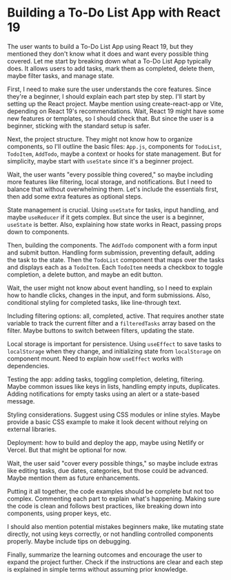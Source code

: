 # Building a To-Do List App with React 19

The user wants to build a To-Do List App using React 19, but they mentioned they don't know what it does and want every possible thing covered. Let me start by breaking down what a To-Do List App typically does. It allows users to add tasks, mark them as completed, delete them, maybe filter tasks, and manage state.

First, I need to make sure the user understands the core features. Since they're a beginner, I should explain each part step by step. I'll start by setting up the React project. Maybe mention using create-react-app or Vite, depending on React 19's recommendations. Wait, React 19 might have some new features or templates, so I should check that. But since the user is a beginner, sticking with the standard setup is safer.

Next, the project structure. They might not know how to organize components, so I'll outline the basic files: `App.js`, components for `TodoList`, `TodoItem`, `AddTodo`, maybe a context or hooks for state management. But for simplicity, maybe start with `useState` since it's a beginner project.

Wait, the user wants "every possible thing covered," so maybe including more features like filtering, local storage, and notifications. But I need to balance that without overwhelming them. Let's include the essentials first, then add some extra features as optional steps.

State management is crucial. Using `useState` for tasks, input handling, and maybe `useReducer` if it gets complex. But since the user is a beginner, `useState` is better. Also, explaining how state works in React, passing props down to components.

Then, building the components. The `AddTodo` component with a form input and submit button. Handling form submission, preventing default, adding the task to the state. Then the `TodoList` component that maps over the tasks and displays each as a `TodoItem`. Each `TodoItem` needs a checkbox to toggle completion, a delete button, and maybe an edit button.

Wait, the user might not know about event handling, so I need to explain how to handle clicks, changes in the input, and form submissions. Also, conditional styling for completed tasks, like line-through text.

Including filtering options: all, completed, active. That requires another state variable to track the current filter and a `filteredTasks` array based on the filter. Maybe buttons to switch between filters, updating the state.

Local storage is important for persistence. Using `useEffect` to save tasks to `localStorage` when they change, and initializing state from `localStorage` on component mount. Need to explain how `useEffect` works with dependencies.

Testing the app: adding tasks, toggling completion, deleting, filtering. Maybe common issues like keys in lists, handling empty inputs, duplicates. Adding notifications for empty tasks using an alert or a state-based message.

Styling considerations. Suggest using CSS modules or inline styles. Maybe provide a basic CSS example to make it look decent without relying on external libraries.

Deployment: how to build and deploy the app, maybe using Netlify or Vercel. But that might be optional for now.

Wait, the user said "cover every possible things," so maybe include extras like editing tasks, due dates, categories, but those could be advanced. Maybe mention them as future enhancements.

Putting it all together, the code examples should be complete but not too complex. Commenting each part to explain what's happening. Making sure the code is clean and follows best practices, like breaking down into components, using proper keys, etc.

I should also mention potential mistakes beginners make, like mutating state directly, not using keys correctly, or not handling controlled components properly. Maybe include tips on debugging.

Finally, summarize the learning outcomes and encourage the user to expand the project further. Check if the instructions are clear and each step is explained in simple terms without assuming prior knowledge.
